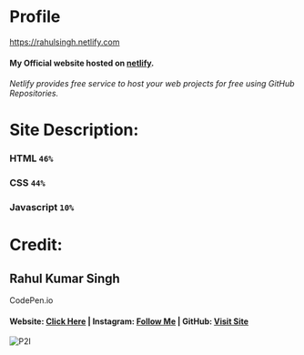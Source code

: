 # Profile
https://rahulsingh.netlify.com
#### My Official website hosted on [netlify](https://netlify.com).
###### Netlify provides free service to host your web projects for free using GitHub Repositories.

# Site Description:
### HTML ```46%```
### CSS ```44%```
### Javascript ```10%```
	
# Credit:
## Rahul Kumar Singh
CodePen.io
#### Website: [Click Here](https://rahulsingh.netlify.com) | Instagram:  [Follow Me](https://instagram.com/proud2indian) | GitHub: [Visit Site](https://github.com/iamSinghRahul/)
![P2I](https://singhrahul.netlify.app/logo.png)
